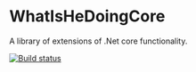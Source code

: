 # WhatIsHeDoingCore

A library of extensions of .Net core functionality.


[![Build status](https://ci.appveyor.com/api/projects/status/v0uv106s7gfb1wmc?svg=true)](https://ci.appveyor.com/project/DarrenHickling/whatishedoing-core)